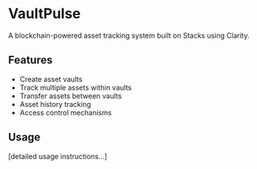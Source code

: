 # VaultPulse
A blockchain-powered asset tracking system built on Stacks using Clarity.

## Features
- Create asset vaults
- Track multiple assets within vaults
- Transfer assets between vaults
- Asset history tracking
- Access control mechanisms

## Usage
[detailed usage instructions...]
